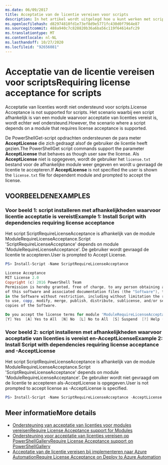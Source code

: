 ```yaml
---
ms.date: 06/09/2017
title: Acceptatie van de licentie vereisen voor scripts
description: In het artikel wordt uitgelegd hoe u kunt werken met scripts die zijn gepubliceerd in de PowerShell Gallery waarvoor een gebruiksrecht overeenkomst moet worden geaccepteerd.
ms.openlocfilehash: d82974810fd1e73ef8d9e5771fc430d0f7964e87
ms.sourcegitcommit: 488a940c7c828820b36a6ba56c119f64614afc29
ms.translationtype: MT
ms.contentlocale: nl-NL
ms.lasthandoff: 10/27/2020
ms.locfileid: "92656081"
---
```

# <a name="requiring-license-acceptance-for-scripts"></a><span data-ttu-id="c3f7a-103">Acceptatie van de licentie vereisen voor scripts</span><span class="sxs-lookup"><span data-stu-id="c3f7a-103">Requiring license acceptance for scripts</span></span>

<span data-ttu-id="c3f7a-104">Acceptatie van licenties wordt niet ondersteund voor scripts.</span><span class="sxs-lookup"><span data-stu-id="c3f7a-104">License Acceptance is not supported for scripts.</span></span> <span data-ttu-id="c3f7a-105">Het scenario waarbij een script afhankelijk is van een module waarvoor acceptatie van licenties vereist is, wordt echter wel ondersteund.</span><span class="sxs-lookup"><span data-stu-id="c3f7a-105">However, the scenario where a script depends on a module that requires license acceptance is supported.</span></span>

<span data-ttu-id="c3f7a-106">De PowerShellGet-script opdrachten ondersteunen de para meter **AcceptLicense** die zich gedraagt alsof de gebruiker de licentie heeft gezien.</span><span class="sxs-lookup"><span data-stu-id="c3f7a-106">The PowerShellGet script commands support the parameter **AcceptLicense** that behaves as though user saw the license.</span></span> <span data-ttu-id="c3f7a-107">Als **AcceptLicense** niet is opgegeven, wordt de gebruiker het `license.txt` bestand voor de afhankelijke module weer gegeven en wordt u gevraagd de licentie te accepteren.</span><span class="sxs-lookup"><span data-stu-id="c3f7a-107">If **AcceptLicense** is not specified the user is shown the `license.txt` file for dependent module and prompted to accept the license.</span></span>

## <a name="examples"></a><span data-ttu-id="c3f7a-108">VOORBEELDEN</span><span class="sxs-lookup"><span data-stu-id="c3f7a-108">EXAMPLES</span></span>

### <a name="example-1-install-script-with-dependencies-requiring-license-acceptance"></a><span data-ttu-id="c3f7a-109">Voor beeld 1: script installeren met afhankelijkheden waarvoor licentie acceptatie is vereist</span><span class="sxs-lookup"><span data-stu-id="c3f7a-109">Example 1: Install Script with dependencies requiring license acceptance</span></span>

<span data-ttu-id="c3f7a-110">Het script ScriptRequireLicenseAcceptance is afhankelijk van de module ModuleRequireLicenseAcceptance.</span><span class="sxs-lookup"><span data-stu-id="c3f7a-110">Script 'ScriptRequireLicenseAcceptance' depends on module 'ModuleRequireLicenseAcceptance'.</span></span> <span data-ttu-id="c3f7a-111">De gebruiker wordt gevraagd de licentie te accepteren.</span><span class="sxs-lookup"><span data-stu-id="c3f7a-111">User is prompted to Accept License.</span></span>

```PowerShell
PS> Install-Script -Name ScriptRequireLicenseAcceptance

License Acceptance
MIT License 2.0
Copyright (c) 2016 PowerShell Team
Permission is hereby granted, free of charge, to any person obtaining a copy
of this software and associated documentation files (the "Software"), to deal
in the Software without restriction, including without limitation the rights
to use, copy, modify, merge, publish, distribute, sublicense, and/or sell
copies of the Software.

Do you accept the license terms for module 'ModuleRequireLicenseAcceptance'.
[Y] Yes  [A] Yes to All  [N] No  [L] No to All  [S] Suspend  [?] Help (default is "N"):
```

### <a name="example-2-install-script-with-dependencies-requiring-license-acceptance-and--acceptlicense"></a><span data-ttu-id="c3f7a-112">Voor beeld 2: script installeren met afhankelijkheden waarvoor acceptatie van licenties is vereist en-AcceptLicense</span><span class="sxs-lookup"><span data-stu-id="c3f7a-112">Example 2: Install Script with dependencies requiring license acceptance and -AcceptLicense</span></span>

<span data-ttu-id="c3f7a-113">Het script ScriptRequireLicenseAcceptance is afhankelijk van de module ModuleRequireLicenseAcceptance.</span><span class="sxs-lookup"><span data-stu-id="c3f7a-113">Script 'ScriptRequireLicenseAcceptance' depends on module 'ModuleRequireLicenseAcceptance'.</span></span> <span data-ttu-id="c3f7a-114">De gebruiker wordt niet gevraagd om de licentie te accepteren als-AcceptLicense is opgegeven.</span><span class="sxs-lookup"><span data-stu-id="c3f7a-114">User is not prompted to accept license as -AcceptLicense is specified.</span></span>

```PowerShell
PS> Install-Script -Name ScriptRequireLicenseAcceptance -AcceptLicense
```

## <a name="more-details"></a><span data-ttu-id="c3f7a-115">Meer informatie</span><span class="sxs-lookup"><span data-stu-id="c3f7a-115">More details</span></span>

- [<span data-ttu-id="c3f7a-116">Ondersteuning van acceptatie van licenties voor modules vereisen</span><span class="sxs-lookup"><span data-stu-id="c3f7a-116">Require License Acceptance support for Modules</span></span>](module-license-acceptance.md)
- [<span data-ttu-id="c3f7a-117">Ondersteuning voor acceptatie van licenties vereisen op PowerShellGallery</span><span class="sxs-lookup"><span data-stu-id="c3f7a-117">Require License Acceptance support on PowerShellGallery</span></span>](../how-to/working-with-packages/packages-that-require-license-acceptance.md)
- [<span data-ttu-id="c3f7a-118">Acceptatie van de licentie vereisen bij implementeren naar Azure Automation</span><span class="sxs-lookup"><span data-stu-id="c3f7a-118">Require License Acceptance on Deploy to Azure Automation</span></span>](../how-to/working-with-packages/deploy-to-azure-automation.md)
